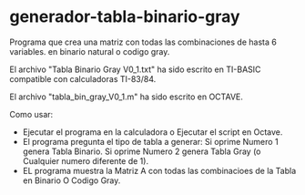 # generador-tabla-binario-gray
Programa que crea una matriz con todas las combinaciones de hasta 6 variables. en binario natural o codigo gray.

El archivo "Tabla Binario Gray V0_1.txt" ha sido escrito en TI-BASIC compatible con calculadoras TI-83/84.

El archivo "tabla_bin_gray_V0_1.m" ha sido escrito en OCTAVE.

Como usar: 
- Ejecutar el programa en la calculadora o Ejecutar el script en Octave.
- El programa pregunta el tipo de tabla a generar:
    Si oprime Numero 1 genera Tabla Binario.
    Si oprime Numero 2 genera Tabla Gray   (o Cualquier numero diferente de 1).
- EL programa muestra la Matriz A con todas las combinacioes de la Tabla en Binario O Codigo Gray.
